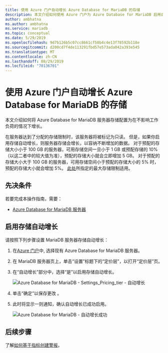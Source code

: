 ```yaml
---
title: 使用 Azure 门户自动增长 Azure Database for MariaDB 的存储
description: 本文介绍如何使用 Azure 门户为 Azure Database for MariaDB 启用自动增长存储
author: ambhatna
ms.author: ambhatna
ms.service: mariadb
ms.topic: conceptual
ms.date: 5/29/2019
ms.openlocfilehash: 9d7b126b5c07cc8661cf50b4c4e13f78592b118e
ms.sourcegitcommit: d200cd7f4de113291fbd57e573ada042a393e545
ms.translationtype: MT
ms.contentlocale: zh-CN
ms.lasthandoff: 08/29/2019
ms.locfileid: "70136701"
---
```

# <a name="auto-grow-storage-in-azure-database-for-mariadb-using-the-azure-portal"></a>使用 Azure 门户自动增长 Azure Database for MariaDB 的存储
本文介绍如何将 Azure Database for MariaDB 服务器存储配置为在不影响工作负荷的情况下增长。

在服务器达到了分配的存储限制时，该服务器将被标记为只读。 但是，如果你启用存储自动增长，则服务器存储会增长，以容纳不断增加的数据。 对于预配的存储大小小于 100 GB 的服务器，可用存储空间一旦小于 1 GB 或预配存储的 10%（以这二者中的较大值为准），预配的存储大小就会立即增加 5 GB。 对于预配的存储大小大于 100 GB 的服务器，可用存储空间小于预配的存储大小的 5% 时，预配的存储大小就会增加 5%。 [此处](https://docs.microsoft.com/azure/mariadb/concepts-pricing-tiers#storage)所指定的最大存储限制适用。

## <a name="prerequisites"></a>先决条件
若要完成本操作指南，需要：
- [Azure Database for MariaDB 服务器](./quickstart-create-mariadb-server-database-using-azure-portal.md)

## <a name="enable-storage-auto-grow"></a>启用存储自动增长 

请按照下列步骤设置 MariaDB 服务器存储自动增长：

1. 在[Azure 门户](https://portal.azure.com/)中, 选择现有 Azure Database for MariaDB 服务器。

2. 在 MariaDB 服务器页上，单击“设置”标题下的“定价层”，以打开“定价层”页。

3. 在“自动增长”部分中，选择“是”以启用存储自动增长。

    ![Azure Database for MariaDB - Settings_Pricing_tier - 自动增长](./media/howto-auto-grow-storage-portal/3-auto-grow.png)

4. 单击“确定”以保存更改 。

5. 此时将显示一则通知，确认自动增长已成功启用。

    ![Azure Database for MariaDB - 自动增长成功](./media/howto-auto-grow-storage-portal/5-auto-grow-successful.png)

## <a name="next-steps"></a>后续步骤

了解[如何基于指标创建警报](howto-alert-metric.md)。
